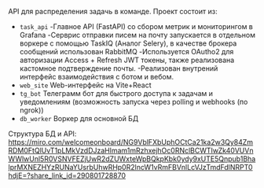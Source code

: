 API для распределения задачь в команде.
Проект состоит из:
 - `task_api`
	      -Главное API (FastAPI) со сбором метрик и мониторингом в Grafana
	      -Серврис отправки писем на почту запускается в отдельном воркере c помощью TaskIQ (Аналог Selery), в качестве брокера сообщений использован RabbitMQ
	      -Используется OAutho2 для авторизации Access + Refresh JWT токены, также реализована кастомное подтверждение почты.
	      -Реализован внутрений интерфейс взаимодействия с ботом и вебом.
 - `web_site` Web-интерфейс на Vite+React
 - `tg_bot` Телеграмм бот для быстрого доступа к задачам и уведомлениям (возможность запуска через polling и webhooks (по ngrok))
 - `db_worker` Воркер для основной БД
 

Cтруктура БД и API:
https://miro.com/welcomeonboard/NG9VblFXbUphOCtCa21ka2w3Qy84ZmRDM0FtQlUvT1pLMkVzdDJzaHlmam1mRzhxejhOc0RNclBCWTIwZk40VUVnWWlwUnl5R0VSNVFEZjUwR2dZUWxteWpBQkpKbk0ydy9xUTE5Qnpub1BhalprMXNEZHYzRUNaYUsrbUhwRHp0R2lncW1vRmFBVnlLcVJzTmdFdlNRPT0hdjE=?share_link_id=290801728870
